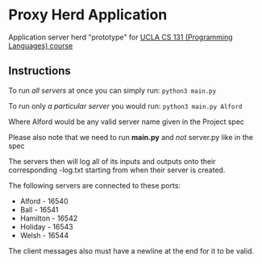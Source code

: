 # Proxy Herd Application
Application server herd "prototype" for [UCLA CS 131 (Programming Languages) course](http://web.cs.ucla.edu/classes/fall17/cs131/hw/pr.html)

## Instructions
To run *all servers* at once you can simply run:
`python3 main.py`

To run only *a particular server* you would run:
`python3 main.py Alford`

Where Alford would be any valid server name given in the Project spec

Please also note that we need to run **main.py** and *not* server.py like in the spec

The servers then will log all of its inputs and  outputs onto their corresponding <name>-log.txt starting from when their server is created.

The following servers are connected to these ports:
- Alford - 16540
- Ball - 16541
- Hamilton - 16542
- Holiday - 16543
- Welsh - 16544

The client messages also must have a newline at the end for it to be valid.
